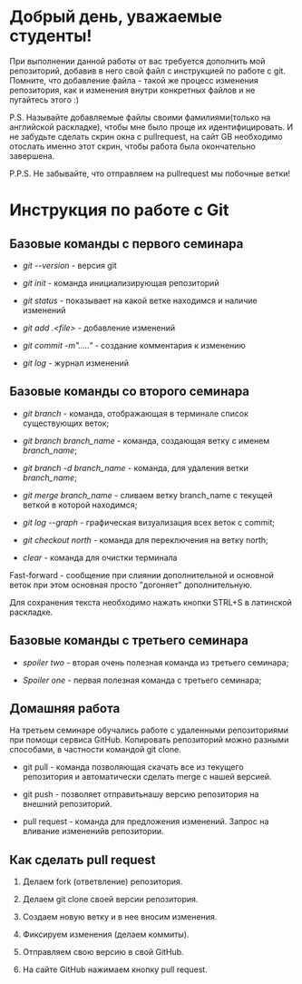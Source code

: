 # Добрый день, уважаемые студенты! 
  При выполнении данной работы от вас требуется дополнить мой репозиторий, добавив в него свой файл с инструкцией по работе с git. Помните, что добавление файла - такой же процесс изменения репозитория, как и изменения внутри конкретных файлов и не пугайтесь этого :)

  P.S. Называйте добавляемые файлы своими фамилиями(только на английской раскладке), чтобы мне было проще их идентифицировать. И не забудьте сделать скрин окна с pullrequest, на сайт GB необходимо отослать именно этот скрин, чтобы работа была окончательно завершена.

  P.P.S. Не забывайте, что отправляем на pullrequest мы побочные ветки!

# Инструкция по работе с Git

## Базовые команды с первого семинара

* *git --version* - версия git

* *git init* - команда инициализирующая репозиторий

* *git status* - показывает на какой ветке находимся и наличие изменений

* *git add .\<file>* - добавление изменений

* *git commit -m"....."* - создание комментария к изменению

* *git log* - журнал изменений

## Базовые команды со второго семинара

* *git branch* - команда, отображающая в терминале список существующих веток;

* *git branch branch_name* - команда, создающая ветку с именем *branch_name*;

* *git branch -d branch_name* - команда, для удаления ветки *branch_name*;

* *git merge branch_name* - сливаем ветку branch_name с текущей веткой в которой находимся;

* *git log --graph* - графическая визуализация всех веток с commit;

* *git checkout north* - команда для переключения на ветку north;

* *clear* - команда для очистки терминала

Fast-forward - сообщение при слиянии дополнительной и основной веток при этом основная просто "догоняет" дополнительную.

Для сохранения текста необходимо нажать кнопки STRL+S в латинской раскладке.

## Базовые команды с третьего семинара

* *spoiler two* - вторая очень полезная команда из третьего семинара;

* *Spoiler one* - первая полезная команда с третьего семинара;

## Домашняя работа

На третьем семинаре обучались работе с удаленными репозиториями при помощи сервиса GitHub. Копировать репозиторий можно разными способами, в частности командой git clone. 

* git pull - команда позволяющая скачать все из текущего репозитория и автоматически сделать merge с нашей версией.

* git push - позволяет отправитьнашу версию репозитория на внешний репозиторий.

* pull request - команда для предложения изменений. Запрос на вливание измененийв репозитории.

## Как сделать pull request

1. Делаем fork (ответвление) репозитория.

2. Делаем git clone своей версии репозитория.

3. Создаем новую ветку и в нее вносим изменения.

4. Фиксируем изменения (делаем коммиты).

5. Отправляем свою версию в свой GitHub.

6. На сайте GitHub нажимаем кнопку pull request.